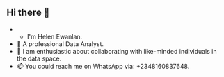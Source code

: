 ## Hi there 👋
- - I'm Helen Ewanlan.
- 🌱 A professional Data Analyst.
- 👯 I am enthusiastic about collaborating with like-minded individuals in the data space.
- 📫 You could reach me on WhatsApp via: +2348160837648.
<!--
**HelenEwanlan/HelenEwanlan** is a ✨ _special_ ✨ repository because its `README.md` (this file) appears on your GitHub profile.

Here are some ideas to get you started:

 I’m currently working on ... This is Helen Ewanlan, a Pharmacist and a Data Analyst.
 I’m currently learning ...
 I’m looking to collaborate on ...
- 🤔 I’m looking for help with ...
- 💬 Ask me about ...
 How to reach me: ...
- 😄 Pronouns: ...
- ⚡ Fun fact: ...
-->
